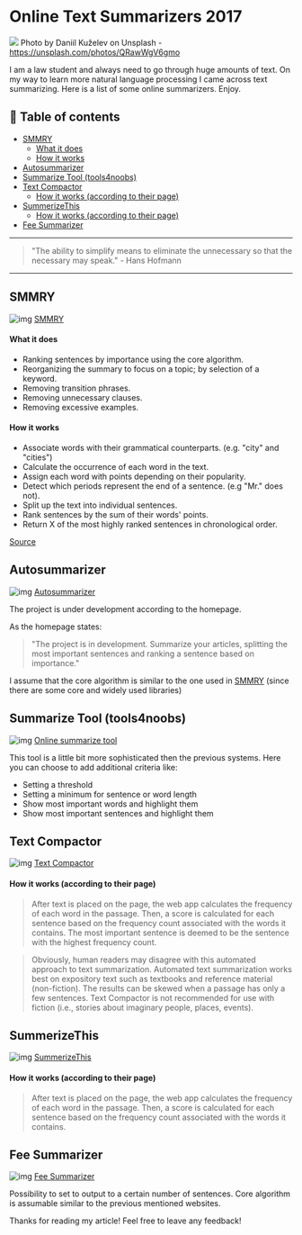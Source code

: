 # Online Text Summarizers 2017

[<img src="https://images.unsplash.com/photo-1501621667575-af81f1f0bacc?auto=format&fit=crop&w=1500&q=60&ixid=dW5zcGxhc2guY29tOzs7Ozs%3D">](
https://unsplash.com/photos/QRawWgV6gmo)
Photo by Daniil Kuželev on Unsplash - https://unsplash.com/photos/QRawWgV6gmo


I am a law student and always need to go through huge amounts of text. On my way to learn more natural language processing I came across text summarizing. Here is a list of some online summarizers. Enjoy.

## 📄 Table of contents

  - [SMMRY](#smmry)
      - [What it does](#what-it-does)
      - [How it works](#how-it-works)
  - [Autosummarizer](#autosummarizer)
  - [Summarize Tool (tools4noobs)](#summarize-tool-tools4noobs)
  - [Text Compactor](#text-compactor)
      - [How it works (according to their page)](#how-it-works-according-to-their-page)
  - [SummerizeThis](#summerizethis)
      - [How it works (according to their page)](#how-it-works-according-to-their-page-1)
  - [Fee Summarizer](#fee-summarizer)

---
>"The ability to simplify means to eliminate the unnecessary so that the necessary may speak." - Hans Hofmann
---

## SMMRY


![img](../assets/TEXTSUM/smmry.png)
[SMMRY](http://smmry.com/)

#### What it does

- Ranking sentences by importance using the core algorithm.
- Reorganizing the summary to focus on a topic; by selection of a keyword.
- Removing transition phrases.
- Removing unnecessary clauses.
- Removing excessive examples.

#### How it works

- Associate words with their grammatical counterparts. (e.g. "city" and "cities")
- Calculate the occurrence of each word in the text.
- Assign each word with points depending on their popularity.
- Detect which periods represent the end of a sentence. (e.g "Mr." does not).
- Split up the text into individual sentences.
- Rank sentences by the sum of their words' points.
- Return X of the most highly ranked sentences in chronological order.

[Source](http://smmry.com/about) 

## Autosummarizer


![img](../assets/TEXTSUM/autosummerizer.png)
[Autosummarizer](http://autosummarizer.com/)

The project is under development according to the homepage. 

As the homepage states: 

>"The project is in development. Summarize your articles, splitting the most important sentences and ranking a sentence based on importance."

I assume that the core algorithm is similar to the one used in [SMMRY](#how-it-works) (since there are some core and widely used libraries)


## Summarize Tool (tools4noobs)

![img](../assets/TEXTSUM/tools4noobs.png)
[Online summarize tool](https://www.tools4noobs.com/summarize/)

This tool is a little bit more sophisticated then the previous systems.
Here you can choose to add additional criteria like:
- Setting a threshold
- Setting a minimum for sentence or word length
- Show most important words and highlight them
- Show most important sentences and highlight them

## Text Compactor

![img](../assets/TEXTSUM/textcompact.png)
[Text Compactor](http://www.textcompactor.com/)

#### How it works (according to their page)

>After text is placed on the page, the web app calculates the frequency of each word in the passage. Then, a score is calculated for each sentence based on the frequency count associated with the words it contains. The most important sentence is deemed to be the sentence with the highest frequency count.

>Obviously, human readers may disagree with this automated approach to text summarization. Automated text summarization works best on expository text such as textbooks and reference material (non-fiction). The results can be skewed when a passage has only a few sentences. Text Compactor is not recommended for use with fiction (i.e., stories about imaginary people, places, events).

## SummerizeThis

![img](../assets/TEXTSUM/sumthis.png)
[SummerizeThis](https://www.summarizethis.com/)

#### How it works (according to their page)

>After text is placed on the page, the web app calculates the frequency of each word in the passage. Then, a score is calculated for each sentence based on the frequency count associated with the words it contains.


## Fee Summarizer

![img](../assets/TEXTSUM/freesum.png)
[Fee Summarizer](http://freesummarizer.com/)

Possibility to set to output to a certain number of sentences.
Core algorithm is assumable similar to the previous mentioned websites.


Thanks for reading my article! Feel free to leave any feedback! 


<!-- Written by Daniel Deutsch (deudan1010@gmail.com) -->